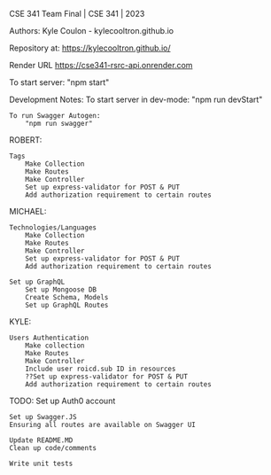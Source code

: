 CSE 341 Team Final | CSE 341 | 2023

Authors:
Kyle Coulon - kylecooltron.github.io

Repository at:
https://kylecooltron.github.io/

Render URL
https://cse341-rsrc-api.onrender.com



To start server:
    "npm start"

Development Notes:
    To start server in dev-mode:
        "npm run devStart"

    To run Swagger Autogen:
        "npm run swagger"



ROBERT:

    Tags
        Make Collection
        Make Routes
        Make Controller
        Set up express-validator for POST & PUT
        Add authorization requirement to certain routes


MICHAEL:

    Technologies/Languages
        Make Collection
        Make Routes
        Make Controller
        Set up express-validator for POST & PUT
        Add authorization requirement to certain routes

    Set up GraphQL
        Set up Mongoose DB
        Create Schema, Models
        Set up GraphQL Routes


KYLE:

    Users Authentication
        Make collection
        Make Routes
        Make Controller
        Include user roicd.sub ID in resources
        ??Set up express-validator for POST & PUT
        Add authorization requirement to certain routes



TODO:
    Set up Auth0 account

    Set up Swagger.JS
    Ensuring all routes are available on Swagger UI

    Update README.MD
    Clean up code/comments

    Write unit tests










